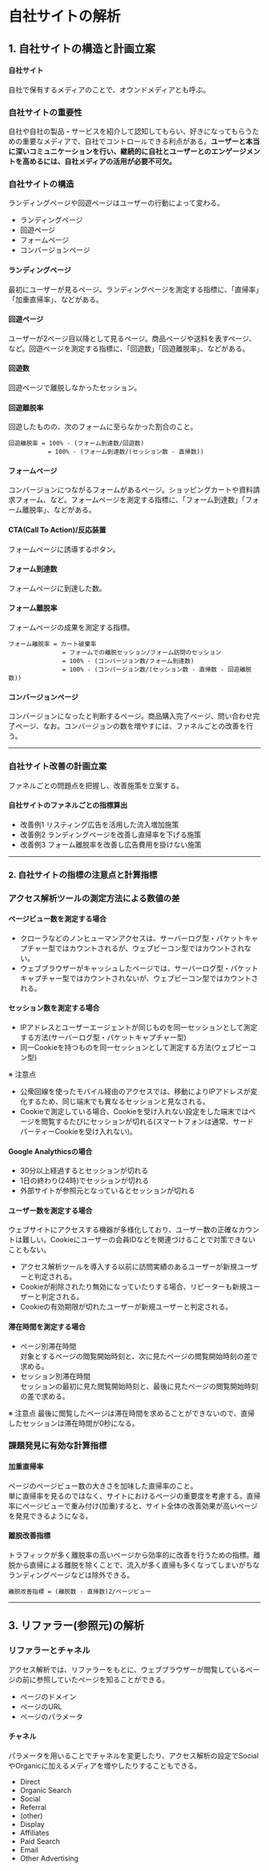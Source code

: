 # 自社サイトの解析

## 1. 自社サイトの構造と計画立案

#### 自社サイト
自社で保有するメディアのことで、オウンドメディアとも呼ぶ。

### 自社サイトの重要性
自社や自社の製品・サービスを紹介して認知してもらい、好きになってもらうための重要なメディアで、自社でコントロールできる利点がある。**ユーザーと本当に深いコミュニケーションを行い、継続的に自社とユーザーとのエンゲージメントを高めるには、自社メディアの活用が必要不可欠。**

### 自社サイトの構造
ランディングページや回遊ページはユーザーの行動によって変わる。

- ランディングページ
- 回遊ページ
- フォームページ
- コンバージョンページ

#### ランディングページ
最初にユーザーが見るページ。ランディングページを測定する指標に、「直帰率」「加重直帰率」、などがある。

#### 回遊ページ
ユーザーが2ページ目以降として見るページ。商品ページや送料を表すページ、など。回遊ページを測定する指標に、「回遊数」「回遊離脱率」、などがある。

#### 回遊数
回遊ページで離脱しなかったセッション。

#### 回遊離脱率
回遊したものの、次のフォームに至らなかった割合のこと。

```
回遊離脱率 = 100% - (フォーム到達数/回遊数)
           = 100% - (フォーム到達数/(セッション数 - 直帰数))
```

#### フォームページ
コンバージョンにつながるフォームがあるページ。ショッピングカートや資料請求フォーム、など。フォームページを測定する指標に、「フォーム到達数」「フォーム離脱率」、などがある。

#### CTA(Call To Action)/反応装置
フォームページに誘導するボタン。

#### フォーム到達数
フォームページに到達した数。

#### フォーム離脱率
フォームページの成果を測定する指標。

```
フォーム離脱率 = カート破棄率
               = フォームでの離脱セッション/フォーム訪問のセッション
               = 100% - (コンバージョン数/フォーム到達数)
               = 100% - (コンバージョン数/(セッション数 - 直帰数 - 回遊離脱数))
```

#### コンバージョンページ
コンバージョンになったと判断するページ。商品購入完了ページ、問い合わせ完了ページ、なお。コンバージョンの数を増やすには、ファネルごとの改善を行う。

---

### 自社サイト改善の計画立案
ファネルごとの問題点を把握し、改善施策を立案する。

#### 自社サイトのファネルごとの指標算出

- 改善例1 リスティング広告を活用した流入増加施策
- 改善例2 ランディングページを改善し直帰率を下げる施策
- 改善例3 フォーム離脱率を改善し広告費用を掛けない施策

---

### 2. 自社サイトの指標の注意点と計算指標

### アクセス解析ツールの測定方法による数値の差

#### ページビュー数を測定する場合

- クローラなどのノンヒューマンアクセスは、サーバーログ型・パケットキャプチャー型ではカウントされるが、ウェブビーコン型ではカウントされない。
- ウェブブラウザーがキャッシュしたページでは、サーバーログ型・パケットキャプチャー型ではカウントされないが、ウェブビーコン型ではカウントされる。

#### セッション数を測定する場合

- IPアドレスとユーザーエージェントが同じものを同一セッションとして測定する方法(サーバーログ型・パケットキャプチャー型)
- 同一Cookieを持つものを同一セッションとして測定する方法(ウェブビーコン型)

※ 注意点
- 公衆回線を使ったモバイル経由のアクセスでは、移動によりIPアドレスが変化するため、同じ端末でも異なるセッションと見なされる。
- Cookieで測定している場合、Cookieを受け入れない設定をした端末ではページを閲覧するたびにセッションが切れる(スマートフォンは通常、サードパーティーCookieを受け入れない)。

#### Google Analythicsの場合

- 30分以上経過するとセッションが切れる
- 1日の終わり(24時)でセッションが切れる
- 外部サイトが参照元となっているとセッションが切れる

#### ユーザー数を測定する場合
ウェブサイトにアクセスする機器が多様化しており、ユーザー数の正確なカウントは難しい。Cookieにユーザーの会員IDなどを関連づけることで対策できないこともない。

- アクセス解析ツールを導入する以前に訪問実績のあるユーザーが新規ユーザーと判定される。
- Cookieが削除されたり無効になっていたりする場合、リピーターも新規ユーザーと判定される。
- Cookieの有効期限が切れたユーザーが新規ユーザーと判定される。

#### 滞在時間を測定する場合

- ページ別滞在時間<br>対象とするページの閲覧開始時刻と、次に見たページの閲覧開始時刻の差で求める。
- セッション別滞在時間<br>セッションの最初に見た閲覧開始時刻と、最後に見たページの閲覧開始時刻の差で求める。

※ 注意点
最後に閲覧したページは滞在時間を求めることができないので、直帰したセッションは滞在時間が0秒になる。

### 課題発見に有効な計算指標

#### 加重直帰率
ページのページビュー数の大きさを加味した直帰率のこと。<br>
単に直帰率を見るのではなく、サイトにおけるページの重要度を考慮する。直帰率にページビューで重み付け(加重)すると、サイト全体の改善効果が高いページを発見できるようになる。

#### 離脱改善指標
トラフィックが多く離脱率の高いページから効率的に改善を行うための指標。離脱から直帰による離脱を除くことで、流入が多く直帰も多くなってしまいがちなランディングページなどは除外できる。

```
離脱改善指標 = (離脱数 - 直帰数)2/ページビュー
```

---

## 3. リファラー(参照元)の解析

### リファラーとチャネル
アクセス解析では、リファラーをもとに、ウェブブラウザーが閲覧しているページの前に参照していたページを知ることができる。

- ページのドメイン
- ページのURL
- ページのパラメータ

#### チャネル
パラメータを用いることでチャネルを変更したり、アクセス解析の設定でSocialやOrganicに加えるメディアを増やしたりすることもできる。

- Direct
- Organic Search
- Social
- Referral
- (other)
- Display
- Affiliates
- Paid Search
- Email
- Other Advertising

